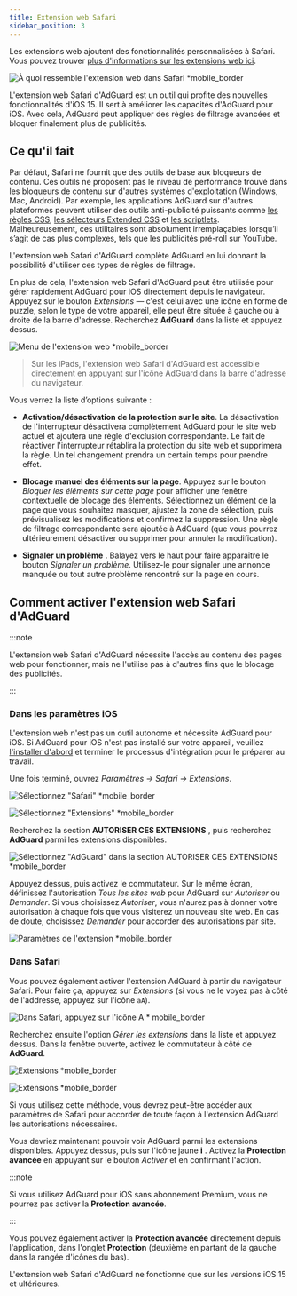 ```yaml
---
title: Extension web Safari
sidebar_position: 3
---
```


Les extensions web ajoutent des fonctionnalités personnalisées à Safari. Vous pouvez trouver [plus d'informations sur les extensions web ici](https://developer.apple.com/documentation/safariservices/safari_web_extensions).

![À quoi ressemble l'extension web dans Safari *mobile_border](https://cdn.adtidy.org/public/Adguard/kb/iOS/webext/menu_en.png)

L'extension web Safari d'AdGuard est un outil qui profite des nouvelles fonctionnalités d'iOS 15. Il sert à améliorer les capacités d'AdGuard pour iOS. Avec cela, AdGuard peut appliquer des règles de filtrage avancées et bloquer finalement plus de publicités.

## Ce qu'il fait

Par défaut, Safari ne fournit que des outils de base aux bloqueurs de contenu. Ces outils ne proposent pas le niveau de performance trouvé dans les bloqueurs de contenu sur d'autres systèmes d'exploitation (Windows, Mac, Android). Par exemple, les applications AdGuard sur d'autres plateformes peuvent utiliser des outils anti-publicité puissants comme [les règles CSS](/general/ad-filtering/create-own-filters#cosmetic-css-rules), [les sélecteurs Extended CSS](/general/ad-filtering/create-own-filters#extended-css-selectors) et [les scriptlets](/general/ad-filtering/create-own-filters#scriptlets). Malheureusement, ces utilitaires sont absolument irremplaçables lorsqu’il s’agit de cas plus complexes, tels que les publicités pré-roll sur YouTube.

L'extension web Safari d'AdGuard complète AdGuard en lui donnant la possibilité d'utiliser ces types de règles de filtrage.

En plus de cela, l'extension web Safari d'AdGuard peut être utilisée pour gérer rapidement AdGuard pour iOS directement depuis le navigateur. Appuyez sur le bouton *Extensions* — c'est celui avec une icône en forme de puzzle, selon le type de votre appareil, elle peut être située à gauche ou à droite de la barre d'adresse. Recherchez **AdGuard** dans la liste et appuyez dessus.

![Menu de l'extension web *mobile_border](https://cdn.adtidy.org/public/Adguard/kb/iOS/webext/ext_adguard_en.png?1)

> Sur les iPads, l'extension web Safari d'AdGuard est accessible directement en appuyant sur l'icône AdGuard dans la barre d'adresse du navigateur.

Vous verrez la liste d’options suivante :

- **Activation/désactivation de la protection sur le site**. La désactivation de l'interrupteur désactivera complètement AdGuard pour le site web actuel et ajoutera une règle d'exclusion correspondante. Le fait de réactiver l'interrupteur rétablira la protection du site web et supprimera la règle. Un tel changement prendra un certain temps pour prendre effet.

- **Blocage manuel des éléments sur la page**. Appuyez sur le bouton *Bloquer les éléments sur cette page* pour afficher une fenêtre contextuelle de blocage des éléments. Sélectionnez un élément de la page que vous souhaitez masquer, ajustez la zone de sélection, puis prévisualisez les modifications et confirmez la suppression. Une règle de filtrage correspondante sera ajoutée à AdGuard (que vous pourrez ultérieurement désactiver ou supprimer pour annuler la modification).

- **Signaler un problème** . Balayez vers le haut pour faire apparaître le bouton *Signaler un problème*. Utilisez-le pour signaler une annonce manquée ou tout autre problème rencontré sur la page en cours.

## Comment activer l'extension web Safari d'AdGuard

:::note

L'extension web Safari d'AdGuard nécessite l'accès au contenu des pages web pour fonctionner, mais ne l'utilise pas à d'autres fins que le blocage des publicités.

:::

### Dans les paramètres iOS

L'extension web n'est pas un outil autonome et nécessite AdGuard pour iOS. Si AdGuard pour iOS n'est pas installé sur votre appareil, veuillez [l'installer d'abord](../installation) et terminer le processus d'intégration pour le préparer au travail.

Une fois terminé, ouvrez *Paramètres → Safari → Extensions*.

![Sélectionnez "Safari" *mobile_border](https://cdn.adtidy.org/public/Adguard/kb/iOS/webext/settings1_en.png)

![Sélectionnez "Extensions" *mobile_border](https://cdn.adtidy.org/public/Adguard/kb/iOS/webext/settings2_en.png)

Recherchez la section **AUTORISER CES EXTENSIONS** , puis recherchez **AdGuard** parmi les extensions disponibles.

![Sélectionnez "AdGuard" dans la section AUTORISER CES EXTENSIONS *mobile_border](https://cdn.adtidy.org/public/Adguard/kb/iOS/webext/settings3_en.png)

Appuyez dessus, puis activez le commutateur. Sur le même écran, définissez l'autorisation *Tous les sites web* pour AdGuard sur *Autoriser* ou *Demander*. Si vous choisissez *Autoriser*, vous n'aurez pas à donner votre autorisation à chaque fois que vous visiterez un nouveau site web. En cas de doute, choisissez *Demander* pour accorder des autorisations par site.

![Paramètres de l'extension *mobile_border](https://cdn.adtidy.org/public/Adguard/kb/iOS/webext/settings4_en.png)

### Dans Safari

Vous pouvez également activer l'extension AdGuard à partir du navigateur Safari. Pour faire ça, appuyez sur *Extensions* (si vous ne le voyez pas à côté de l'addresse, appuyez sur l'icône `aA`).

![Dans Safari, appuyez sur l'icône A * mobile_border](https://cdn.adtidy.org/public/Adguard/kb/iOS/webext/safari1_en.png)

Recherchez ensuite l'option *Gérer les extensions* dans la liste et appuyez dessus. Dans la fenêtre ouverte, activez le commutateur à côté de **AdGuard**.

![Extensions *mobile_border](https://cdn.adtidy.org/public/Adguard/kb/iOS/webext/safari2_en.png)

![Extensions *mobile_border](https://cdn.adtidy.org/public/Adguard/kb/iOS/webext/safari3_en.png)

Si vous utilisez cette méthode, vous devrez peut-être accéder aux paramètres de Safari pour accorder de toute façon à l'extension AdGuard les autorisations nécessaires.

Vous devriez maintenant pouvoir voir AdGuard parmi les extensions disponibles. Appuyez dessus, puis sur l'icône jaune **i** . Activez la **Protection avancée** en appuyant sur le bouton *Activer* et en confirmant l'action.

:::note

Si vous utilisez AdGuard pour iOS sans abonnement Premium, vous ne pourrez pas activer la **Protection avancée**.

:::

Vous pouvez également activer la **Protection avancée** directement depuis l'application, dans l'onglet **Protection** (deuxième en partant de la gauche dans la rangée d'icônes du bas).

L'extension web Safari d'AdGuard ne fonctionne que sur les versions iOS 15 et ultérieures.
